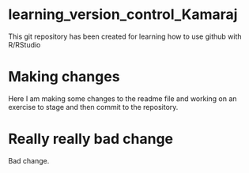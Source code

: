 # learning_version_control_Kamaraj
This git repository has been created for learning how to use github with R/RStudio

# Making changes
Here I am making some changes to the readme file and working on an exercise to stage and then commit to the repository.

# Really really bad change
Bad change.